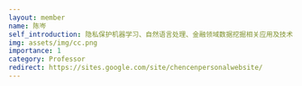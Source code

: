 ```yaml
---
layout: member
name: 陈岑
self_introduction: 隐私保护机器学习、自然语言处理、金融领域数据挖掘相关应用及技术研究
img: assets/img/cc.png
importance: 1
category: Professor
redirect: https://sites.google.com/site/chencenpersonalwebsite/
---
```




